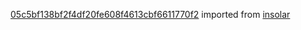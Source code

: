 [05c5bf138bf2f4df20fe608f4613cbf6611770f2](https://github.com/insolar/insolar/commit/05c5bf138bf2f4df20fe608f4613cbf6611770f2) imported from [insolar](https://github.com/insolar/insolar)
